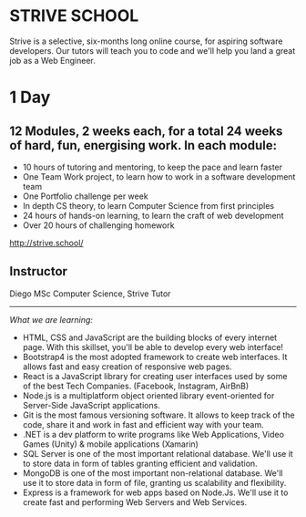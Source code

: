 # STRIVE SCHOOL

Strive is a selective, six-months long online course, for aspiring software developers.
Our tutors will teach you to code and we'll help you land a great job as a Web Engineer.

# 1 Day

## 12 Modules, 2 weeks each, for a total 24 weeks of hard, fun, energising work. In each module:

- 10 hours of tutoring and mentoring, to keep the pace and learn faster
- One Team Work project, to learn how to work in a software development team
- One Portfolio challenge per week
- In depth CS theory, to learn Computer Science from first principles
- 24 hours of hands-on learning, to learn the craft of web development
- Over 20 hours of challenging homework

http://strive.school/

## Instructor

Diego
MSc Computer Science,
Strive Tutor

---

_What we are learning:_

- HTML, CSS and JavaScript are the building blocks of every internet page. With this skillset, you'll be able to develop every web interface!
- Bootstrap4 is the most adopted framework to create web interfaces. It allows fast and easy creation of responsive web pages.
- React is a JavaScript library for creating user interfaces used by some of the best Tech Companies. (Facebook, Instagram, AirBnB)
- Node.js is a multiplatform object oriented library event-oriented for Server-Side JavaScript applications.
- Git is the most famous versioning software. It allows to keep track of the code, share it and work in fast and efficient way with your team.
- .NET is a dev platform to write programs like Web Applications, Video Games (Unity) & mobile applications (Xamarin)
- SQL Server is one of the most important relational database. We'll use it to store data in form of tables granting efficient and validation.
- MongoDB is one of the most important non-relational database. We'll use it to store data in form of file, granting us scalability and flexibility.
- Express is a framework for web apps based on Node.Js. We'll use it to create fast and performing Web Servers and Web Services.
